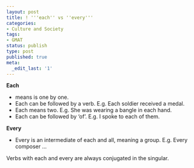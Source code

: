 ```yaml
---
layout: post
title: ! '''each'' vs ''every'''
categories:
- Culture and Society
tags:
- GMAT
status: publish
type: post
published: true
meta:
  _edit_last: '1'
---
```

**Each**
- means is one by one. 
- Each can be followed by a verb. E.g. Each soldier received a medal.
- Each means two. E.g. She was wearing a bangle in each hand.
- Each can be followed by ‘of’. E.g. I spoke to each of them.

**Every**

- Every is an intermediate of each and all, meaning a group. E.g. Every composer ...

Verbs with each and every are always conjugated in the singular.
